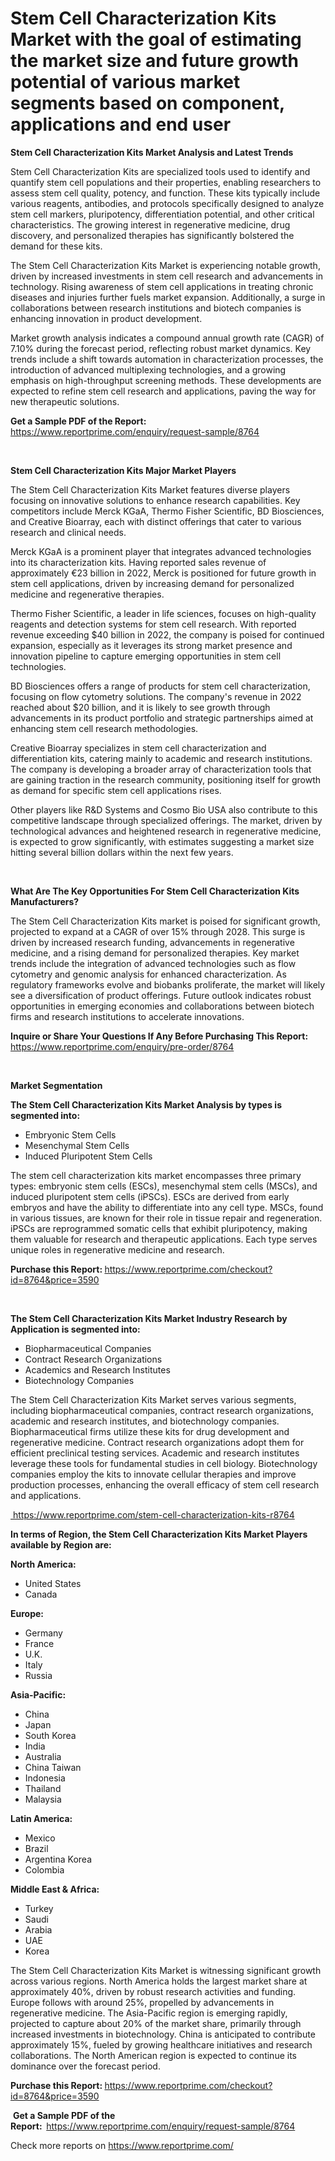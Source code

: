 <p><h1>Stem Cell Characterization Kits Market with the goal of estimating the market size and future growth potential of various market segments based on component, applications and end user</h1></p><p><strong>Stem Cell Characterization Kits Market Analysis and Latest Trends</strong></p>
<p><p>Stem Cell Characterization Kits are specialized tools used to identify and quantify stem cell populations and their properties, enabling researchers to assess stem cell quality, potency, and function. These kits typically include various reagents, antibodies, and protocols specifically designed to analyze stem cell markers, pluripotency, differentiation potential, and other critical characteristics. The growing interest in regenerative medicine, drug discovery, and personalized therapies has significantly bolstered the demand for these kits.</p><p>The Stem Cell Characterization Kits Market is experiencing notable growth, driven by increased investments in stem cell research and advancements in technology. Rising awareness of stem cell applications in treating chronic diseases and injuries further fuels market expansion. Additionally, a surge in collaborations between research institutions and biotech companies is enhancing innovation in product development.</p><p>Market growth analysis indicates a compound annual growth rate (CAGR) of 7.10% during the forecast period, reflecting robust market dynamics. Key trends include a shift towards automation in characterization processes, the introduction of advanced multiplexing technologies, and a growing emphasis on high-throughput screening methods. These developments are expected to refine stem cell research and applications, paving the way for new therapeutic solutions.</p></p>
<p><strong>Get a Sample PDF of the Report:&nbsp;</strong> <a href="https://www.reportprime.com/enquiry/request-sample/8764?utm_campaign=3037&utm_medium=2&utm_source=Github&utm_content=ia&utm_term=20032025&utm_id=stem-cell-characterization-kits">https://www.reportprime.com/enquiry/request-sample/8764</a></p>
<p>&nbsp;</p>
<p><strong>Stem Cell Characterization Kits Major Market Players</strong></p>
<p><p>The Stem Cell Characterization Kits Market features diverse players focusing on innovative solutions to enhance research capabilities. Key competitors include Merck KGaA, Thermo Fisher Scientific, BD Biosciences, and Creative Bioarray, each with distinct offerings that cater to various research and clinical needs.</p><p>Merck KGaA is a prominent player that integrates advanced technologies into its characterization kits. Having reported sales revenue of approximately €23 billion in 2022, Merck is positioned for future growth in stem cell applications, driven by increasing demand for personalized medicine and regenerative therapies.</p><p>Thermo Fisher Scientific, a leader in life sciences, focuses on high-quality reagents and detection systems for stem cell research. With reported revenue exceeding $40 billion in 2022, the company is poised for continued expansion, especially as it leverages its strong market presence and innovation pipeline to capture emerging opportunities in stem cell technologies.</p><p>BD Biosciences offers a range of products for stem cell characterization, focusing on flow cytometry solutions. The company's revenue in 2022 reached about $20 billion, and it is likely to see growth through advancements in its product portfolio and strategic partnerships aimed at enhancing stem cell research methodologies.</p><p>Creative Bioarray specializes in stem cell characterization and differentiation kits, catering mainly to academic and research institutions. The company is developing a broader array of characterization tools that are gaining traction in the research community, positioning itself for growth as demand for specific stem cell applications rises.</p><p>Other players like R&D Systems and Cosmo Bio USA also contribute to this competitive landscape through specialized offerings. The market, driven by technological advances and heightened research in regenerative medicine, is expected to grow significantly, with estimates suggesting a market size hitting several billion dollars within the next few years.</p></p>
<p>&nbsp;</p>
<p><strong>What Are The Key Opportunities For Stem Cell Characterization Kits Manufacturers?</strong></p>
<p><p>The Stem Cell Characterization Kits market is poised for significant growth, projected to expand at a CAGR of over 15% through 2028. This surge is driven by increased research funding, advancements in regenerative medicine, and a rising demand for personalized therapies. Key market trends include the integration of advanced technologies such as flow cytometry and genomic analysis for enhanced characterization. As regulatory frameworks evolve and biobanks proliferate, the market will likely see a diversification of product offerings. Future outlook indicates robust opportunities in emerging economies and collaborations between biotech firms and research institutions to accelerate innovations.</p></p>
<p><strong>Inquire or Share Your Questions If Any Before Purchasing This Report:</strong> <a href="https://www.reportprime.com/enquiry/pre-order/8764?utm_campaign=3037&utm_medium=2&utm_source=Github&utm_content=ia&utm_term=20032025&utm_id=stem-cell-characterization-kits">https://www.reportprime.com/enquiry/pre-order/8764</a></p>
<p>&nbsp;</p>
<p><strong>Market Segmentation</strong></p>
<p><strong>The Stem Cell Characterization Kits Market Analysis by types is segmented into:</strong></p>
<p><ul><li>Embryonic Stem Cells</li><li>Mesenchymal Stem Cells</li><li>Induced Pluripotent Stem Cells</li></ul></p>
<p><p>The stem cell characterization kits market encompasses three primary types: embryonic stem cells (ESCs), mesenchymal stem cells (MSCs), and induced pluripotent stem cells (iPSCs). ESCs are derived from early embryos and have the ability to differentiate into any cell type. MSCs, found in various tissues, are known for their role in tissue repair and regeneration. iPSCs are reprogrammed somatic cells that exhibit pluripotency, making them valuable for research and therapeutic applications. Each type serves unique roles in regenerative medicine and research.</p></p>
<p><strong>Purchase this Report:&nbsp;</strong><a href="https://www.reportprime.com/checkout?id=8764&price=3590&utm_campaign=3037&utm_medium=2&utm_source=Github&utm_content=ia&utm_term=20032025&utm_id=stem-cell-characterization-kits">https://www.reportprime.com/checkout?id=8764&price=3590</a></p>
<p>&nbsp;</p>
<p><strong>The Stem Cell Characterization Kits Market Industry Research by Application is segmented into:</strong></p>
<p><ul><li>Biopharmaceutical Companies</li><li>Contract Research Organizations</li><li>Academics and Research Institutes</li><li>Biotechnology Companies</li></ul></p>
<p><p>The Stem Cell Characterization Kits Market serves various segments, including biopharmaceutical companies, contract research organizations, academic and research institutes, and biotechnology companies. Biopharmaceutical firms utilize these kits for drug development and regenerative medicine. Contract research organizations adopt them for efficient preclinical testing services. Academic and research institutes leverage these tools for fundamental studies in cell biology. Biotechnology companies employ the kits to innovate cellular therapies and improve production processes, enhancing the overall efficacy of stem cell research and applications.</p></p>
<p><a href="https://www.reportprime.com/stem-cell-characterization-kits-r8764?utm_campaign=3037&utm_medium=2&utm_source=Github&utm_content=ia&utm_term=20032025&utm_id=stem-cell-characterization-kits">&nbsp;https://www.reportprime.com/stem-cell-characterization-kits-r8764</a></p>
<p><strong>In terms of Region, the Stem Cell Characterization Kits Market Players available by Region are:</strong></p>
<p>
    <p> <strong> North America: </strong>
        <ul>
            <li>United States</li>
            <li>Canada</li>
        </ul>
        </p> 
    <p> <strong> Europe: </strong>
        <ul>
            <li>Germany</li>
            <li>France</li>
            <li>U.K.</li>
            <li>Italy</li>
            <li>Russia</li>
        </ul>
        </p> 
    <p> <strong> Asia-Pacific: </strong>
        <ul>
            <li>China</li>
            <li>Japan</li>
            <li>South Korea</li>
            <li>India</li>
            <li>Australia</li>
            <li>China Taiwan</li>
            <li>Indonesia</li>
            <li>Thailand</li>
            <li>Malaysia</li>
        </ul>
        </p> 
    <p> <strong> Latin America: </strong>
        <ul>
            <li>Mexico</li>
            <li>Brazil</li>
            <li>Argentina Korea</li>
            <li>Colombia</li>
        </ul>
        </p> 
    <p> <strong> Middle East & Africa: </strong>
        <ul>
            <li>Turkey</li>
            <li>Saudi</li>
            <li>Arabia</li>
            <li>UAE</li>
            <li>Korea</li>
        </ul>
    </p>
    </p>
<p><p>The Stem Cell Characterization Kits Market is witnessing significant growth across various regions. North America holds the largest market share at approximately 40%, driven by robust research activities and funding. Europe follows with around 25%, propelled by advancements in regenerative medicine. The Asia-Pacific region is emerging rapidly, projected to capture about 20% of the market share, primarily through increased investments in biotechnology. China is anticipated to contribute approximately 15%, fueled by growing healthcare initiatives and research collaborations. The North American region is expected to continue its dominance over the forecast period.</p></p>
<p><strong>Purchase this Report: </strong><a href="https://www.reportprime.com/checkout?id=8764&price=3590&utm_campaign=3037&utm_medium=2&utm_source=Github&utm_content=ia&utm_term=20032025&utm_id=stem-cell-characterization-kits">https://www.reportprime.com/checkout?id=8764&price=3590</a></p>
<p>&nbsp;<strong>Get a Sample PDF of the Report:&nbsp;&nbsp;</strong><a href="https://www.reportprime.com/enquiry/request-sample/8764?utm_campaign=3037&utm_medium=2&utm_source=Github&utm_content=ia&utm_term=20032025&utm_id=stem-cell-characterization-kits">https://www.reportprime.com/enquiry/request-sample/8764</a></p>
<p><strong></strong></p>
<p>Check more reports on <a href="https://www.reportprime.com/?utm_campaign=3037&utm_medium=2&utm_source=Github&utm_content=ia&utm_term=20032025&utm_id=stem-cell-characterization-kits">https://www.reportprime.com/</a></p>
